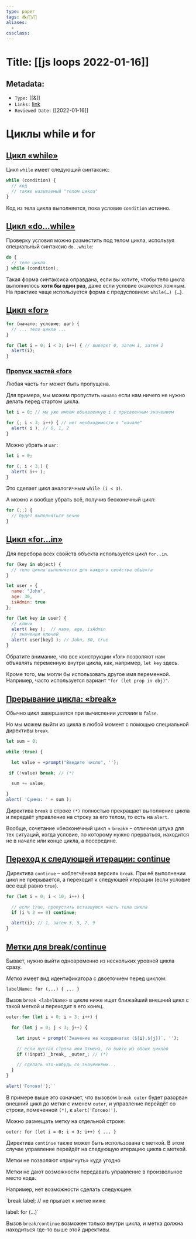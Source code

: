 ```yaml
---
type: paper
tags: 📥️/📜️/🔱
aliases:
  - 
cssclass: 
---
```




# Title: **[[js loops 2022-01-16]]**


## Metadata:

- `Type:` [[&]]
- `Links:` [link](https://learn.javascript.ru/while-for)
- `Reviewed Date:` [[2022-01-16]]


# Циклы while и for
## [Цикл «while»](https://learn.javascript.ru/while-for#tsikl-while)

Цикл `while` имеет следующий синтаксис:
```javascript
while (condition) {
  // код
  // также называемый "телом цикла"
}
```
Код из тела цикла выполняется, пока условие `condition` истинно.

## [Цикл «do…while»](https://learn.javascript.ru/while-for#tsikl-dowhile)

Проверку условия можно разместить под телом цикла, используя специальный синтаксис
`do..while`:
```javascript
do {
  // тело цикла
} while (condition);
```

Такая форма синтаксиса оправдана, если вы хотите, чтобы тело цикла выполнилось **хотя бы один раз**, даже если условие окажется ложным. На практике чаще используется форма с предусловием: `while(…) {…}`.

## [Цикл «for»](https://learn.javascript.ru/while-for#tsikl-for)
```javascript
for (начало; условие; шаг) {
  // ... тело цикла ...
}

for (let i = 0; i < 3; i++) { // выведет 0, затем 1, затем 2
  alert(i);
}
```

### [Пропуск частей «for»](https://learn.javascript.ru/while-for#propusk-chastey-for)

Любая часть `for` может быть пропущена.

Для примера, мы можем пропустить `начало` если нам ничего не нужно делать перед стартом цикла.

```javascript
let i = 0; // мы уже имеем объявленную i с присвоенным значением

for (; i < 3; i++) { // нет необходимости в "начале"
  alert( i ); // 0, 1, 2
}
```

Можно убрать и `шаг`:
```javascript
let i = 0;

for (; i < 3;) {
  alert( i++ );
}
```

Это сделает цикл аналогичным `while (i < 3)`.

А можно и вообще убрать всё, получив бесконечный цикл:
```javascript
for (;;) {
  // будет выполняться вечно
}
```

## [Цикл «for…in»](https://learn.javascript.ru/object#tsikl-for-in)

Для перебора всех свойств объекта используется цикл `for..in`. 
```javascript
for (key in object) {
  // тело цикла выполняется для каждого свойства объекта
}

let user = {
  name: "John",
  age: 30,
  isAdmin: true
};

for (let key in user) {
  // ключи
  alert( key );  // name, age, isAdmin
  // значения ключей
  alert( user[key] ); // John, 30, true
}
```

Обратите внимание, что все конструкции «for» позволяют нам объявлять переменную внутри цикла, как, например, `let key` здесь.

Кроме того, мы могли бы использовать другое имя переменной. Например, часто используется вариант `"for (let prop in obj)"`.
## [Прерывание цикла: «break»](https://learn.javascript.ru/while-for#preryvanie-tsikla-break)

Обычно цикл завершается при вычислении _условия_ в `false`.

Но мы можем выйти из цикла в любой момент с помощью специальной директивы `break`.
```javascript
let sum = 0;

while (true) {

  let value = +prompt("Введите число", '');

 if (!value) break; // (*)

  sum += value;

}
alert( 'Сумма: ' + sum );
```

Директива `break` в строке `(*)` полностью прекращает выполнение цикла и передаёт управление на строку за его телом, то есть на `alert`.

Вообще, сочетание «бесконечный цикл + `break`» – отличная штука для тех ситуаций, когда условие, по которому нужно прерваться, находится не в начале или конце цикла, а посередине.

## [Переход к следующей итерации: continue](https://learn.javascript.ru/while-for#continue)

Директива `continue` – «облегчённая версия» `break`. При её выполнении цикл не прерывается, а переходит к следующей итерации (если условие все ещё равно `true`).
```javascript
for (let i = 0; i < 10; i++) {

  // если true, пропустить оставшуюся часть тела цикла
  if (i % 2 == 0) continue;

  alert(i); // 1, затем 3, 5, 7, 9
}
```

## [Метки для break/continue](https://learn.javascript.ru/while-for#metki-dlya-break-continue)

Бывает, нужно выйти одновременно из нескольких уровней цикла сразу.

_Метка_ имеет вид идентификатора с двоеточием перед циклом:

`labelName: for (...) {
  ...
}`

Вызов `break <labelName>` в цикле ниже ищет ближайший внешний цикл с такой меткой и переходит в его конец.

```javascript
outer:for (let i = 0; i < 3; i++) {

  for (let j = 0; j < 3; j++) {

    let input = prompt(`Значение на координатах (${i},${j})`, '');

    // если пустая строка или Отмена, то выйти из обоих циклов
    if (!input) _break_ _outer_; // (*)

    // сделать что-нибудь со значениями...
  }
}

alert('Готово!');``
```

В примере выше это означает, что вызовом `break outer` будет разорван внешний цикл до метки с именем `outer`, и управление перейдёт со строки, помеченной `(*)`, к `alert('Готово!')`.

Можно размещать метку на отдельной строке:

`outer:
for (let i = 0; i < 3; i++) { ... }`

Директива `continue` также может быть использована с меткой. В этом случае управление перейдёт на следующую итерацию цикла с меткой.

Метки не позволяют «прыгнуть» куда угодно

Метки не дают возможности передавать управление в произвольное место кода.

Например, нет возможности сделать следующее:

`break label; // не прыгает к метке ниже

label: for (...)`

Вызов `break/continue` возможен только внутри цикла, и метка должна находиться где-то выше этой директивы.



